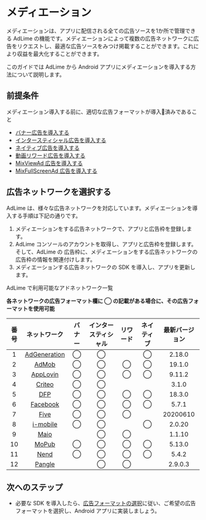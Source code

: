 # メディエーション
メディエーションは、アプリに配信される全ての広告ソースを1か所で管理できる AdLime の機能です。メディエーションによって複数の広告ネットワークに広告をリクエストし、最適な広告ソースをみつけ掲載することができます。これにより収益を最大化することができます。

このガイドでは AdLime から Android アプリにメディエーションを導入する方法について説明します。

##  前提条件

メディエーション導入する前に、適切な広告フォーマットが導入済みであること

- [バナー広告を導入する](./banner.md)
- [インタースティシャル広告を導入する](./Interstitial.md)
- [ネイティブ広告を導入する](./native.md)
- [動画リワード広告を導入する](./rewarded.md)
- [MixViewAd 広告を導入する](./mixviewad.md)
- [MixFullScreenAd 広告を導入する](./mixfullscreenad.md)

## 広告ネットワークを選択する

 AdLime は、様々な広告ネットワークを対応しています。メディエーションを導入する手順は下記の通りです。

 1. メディエーションをする広告ネットワークで、アプリと広告枠を登録します。
 2. AdLime コンソールのアカウントを取得し、アプリと広告枠を登録します。そして、AdLime の 広告枠に、メディエーションをする広告ネットワークの広告枠の情報を関連付けします。
 3. メディエーションする広告ネットワークの SDK を導入し、アプリを更新します。


AdLime で利用可能なアドネットワーク一覧

**各ネットワークの広告フォーマット欄に ◯ の記載がある場合に、その広告フォーマットを使用可能**

| 番号 | ネットワーク | バナー  | インタースティシャル | リワード | ネイティブ | 最新バージョン | 
|:---:| :--------------------------------------: | :----: | :----------: | :------: | :----: |:-------------: |
| 1   | [AdGeneration](./mediation_adgeneration.md)| ◯    | ◯            |          | ◯      | 2.18.0         | 
| 2   | [AdMob](./mediation_admob.md)            | ◯      | ◯            | ◯        | ◯      | 19.1.0         | 
| 3   | [AppLovin](./mediation_applovin.md)      | ◯      | ◯            | ◯        | ◯      | 9.11.2         |
| 4   | [Criteo](./mediation_criteo.md)          | ◯      | ◯            |          |        | 3.1.0          |
| 5   | [DFP](./mediation_dfp.md)                | ◯      | ◯            | ◯        | ◯      | 18.3.0         |
| 6   | [Facebook](./mediation_facebook.md)      | ◯      | ◯            | ◯        | ◯      | 5.7.1          | 
| 7   | [Five](./mediation_five.md)              | ◯      | ◯            | ◯        |        | 20200610       |
| 8   | [i-mobile](./mediation_imobile.md)       | ◯      | ◯            |          | ◯      | 2.0.20         |
| 9   | [Maio](./mediation_maio.md)              |        | ◯            | ◯        |        | 1.1.10         | 
| 10  | [MoPub](./mediation_mopub.md)            | ◯      | ◯            | ◯        | ◯      | 5.13.0         |
| 11  | [Nend](./mediation_nend.md)              | ◯      | ◯            | ◯        | ◯      | 5.4.2          | 
| 12  | [Pangle](./mediation_pangle.md)          |        | ◯            | ◯        |        | 2.9.0.3        |


## 次へのステップ
- 必要な SDK を導入したら、[広告フォーマットの選択](./adformat.md)に従い、ご希望の広告フォーマットを選択し、Android アプリに実装しましょう。